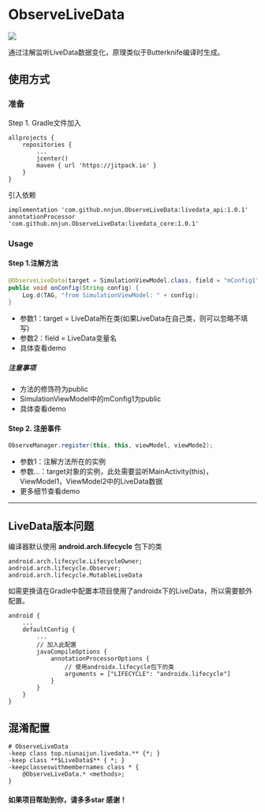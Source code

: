 # ObserveLiveData

![](https://img.shields.io/badge/language-java-brightgreen.svg)

通过注解监听LiveData数据变化，原理类似于Butterknife编译时生成。

## 使用方式

### 准备

Step 1. Gradle文件加入
```
allprojects {
    repositories {
        ...
        jcenter()
        maven { url 'https://jitpack.io' }
    }
}
```
引入依赖
```
implementation 'com.github.nnjun.ObserveLiveData:livedata_api:1.0.1'
annotationProcessor 'com.github.nnjun.ObserveLiveData:livedata_core:1.0.1'
```


### Usage

#### Step 1.注解方法

```Java
@ObserveLiveData(target = SimulationViewModel.class, field = "mConfig1")
public void onConfig(String config) {
    Log.d(TAG, "from SimulationViewModel: " + config);
}
```
- 参数1：target = LiveData所在类(如果LiveData在自己类，则可以忽略不填写)
- 参数2：field = LiveData变量名
- 具体查看demo
##### 注意事项
- 方法的修饰符为public
- SimulationViewModel中的mConfig1为public
- 具体查看demo

#### Step 2. 注册事件

```Java
ObserveManager.register(this, this, viewModel, viewMode2);
```
- 参数1：注解方法所在的实例
- 参数...：target对象的实例，此处需要监听MainActivity(this)，ViewModel1，ViewModel2中的LiveData数据
- 更多细节查看demo

---
## LiveData版本问题

编译器默认使用 **android.arch.lifecycle** 包下的类
```
android.arch.lifecycle.LifecycleOwner;
android.arch.lifecycle.Observer;
android.arch.lifecycle.MutableLiveData
```

如需更换请在Gradle中配置本项目使用了androidx下的LiveData，所以需要额外配置。
```
android {
    ...
    defaultConfig {
        ...
        // 加入此配置
        javaCompileOptions {
            annotationProcessorOptions {
                // 使用androidx.lifecycle包下的类
                arguments = ["LIFECYCLE": "androidx.lifecycle"]
            }
        }
    }
}

```
## 混淆配置
```
# ObserveLiveData
-keep class top.niunaijun.livedata.** {*; }
-keep class **$LiveData$** { *; }
-keepclasseswithmembernames class * {
    @ObserveLiveData.* <methods>;
}
```
#### 如果项目帮助到你，请多多star 感谢！